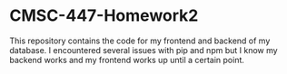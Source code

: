 # CMSC-447-Homework2
This repository contains the code for my frontend and backend of my database. 
I encountered several issues with pip and npm but I know my backend works and my frontend works up until a certain point. 
